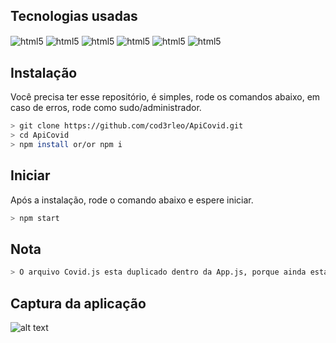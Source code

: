 ## Tecnologias usadas


<div style="display: inline_block">
 <img align="center" alt="html5" src="https://img.shields.io/badge/React-20232A?style=for-the-badge&logo=react&logoColor=61DAFB"/>
 <img align="center" alt="html5" src="https://img.shields.io/badge/JavaScript-F7DF1E?style=for-the-badge&logo=javascript&logoColor=black"/>
 <img align="center" alt="html5" src="https://img.shields.io/badge/HTML5-E34F26?style=for-the-badge&logo=html5&logoColor=white"/>
 <img align="center" alt="html5" src="https://img.shields.io/badge/Bootstrap-563D7C?style=for-the-badge&logo=bootstrap&logoColor=white"/>
 <img align="center" alt="html5" src="https://img.shields.io/badge/CSS3-1572B6?style=for-the-badge&logo=css3&logoColor=white"/>
 <img align="center" alt="html5" src="https://img.shields.io/badge/Node.js-43853D?style=for-the-badge&logo=node.js&logoColor=white"/>
</div>


## Instalação
Você precisa ter esse repositório, é simples, rode os comandos abaixo, em caso de erros, rode como sudo/administrador.

```bash
> git clone https://github.com/cod3rleo/ApiCovid.git
> cd ApiCovid
> npm install or/or npm i

```

## Iniciar
Após a instalação, rode o comando abaixo e espere iniciar.

```bash
> npm start
```

## Nota

```bash
> O arquivo Covid.js esta duplicado dentro da App.js, porque ainda está em fase implementação.
```

## Captura da aplicação


![alt text](https://github.com/cod3rleo/ApiCovid/blob/master/Cap%20Inicial.png)
